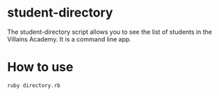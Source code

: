 # student-directory

The student-directory script allows you to see the list of students in the Villains Academy.
It is a command line app.

# How to use

```shell
ruby directory.rb
```